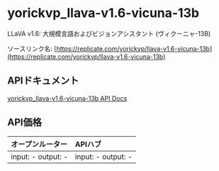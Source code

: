 # yorickvp_llava-v1.6-vicuna-13b

LLaVA v1.6: 大規模言語およびビジョンアシスタント (ヴィクーニャ-13B)

ソースリンク名: [https://replicate.com/yorickvp/llava-v1.6-vicuna-13b](https://replicate.com/yorickvp/llava-v1.6-vicuna-13b)

## APIドキュメント

[yorickvp_llava-v1.6-vicuna-13b API Docs](../apis/ja/yorickvp_llava-v1.6-vicuna-13b.md)

## API価格

| オープンルーター | APIハブ |
|:---|:---|
| input: - output: - | input: - output: - |

